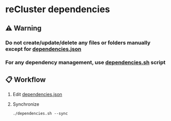 # reCluster dependencies

## :warning: Warning

### Do not create/update/delete any files or folders manually except for [dependencies.json](dependencies.json)

### For any dependency management, use [dependencies.sh](dependencies.sh) script

## :clipboard: Workflow

1. Edit [dependencies.json](dependencies.json)

2. Synchronize

   ```console
   ./dependencies.sh --sync
   ```
